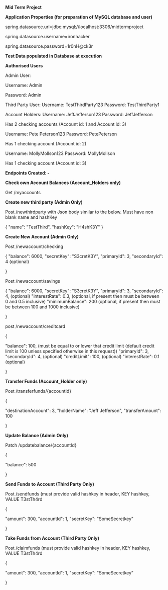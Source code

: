 **Mid Term Project**

**Application Properties (for preparation of MySQL database and user)**

spring.datasource.url=jdbc:mysql://localhost:3306/midtermproject

spring.datasource.username=ironhacker

spring.datasource.password=1r0nH@ck3r

**Test Data populated in Database at execution**

**Authorised Users**

Admin User:

Username: Admin

Password: Admin

Third Party User:
Username: TestThirdParty123
Password: TestThirdParty1

Account Holders:
Username: JeffJefferson123
Password: JeffJefferson

Has 2 checking accounts (Account id: 1 and Account id: 3)

Username: Pete Peterson123
Password: PetePeterson


Has 1 checking account (Account id: 2)

Username: MollyMollson123
Password: MollyMollson

Has 1 checking account (Account id: 3)

**Endpoints Created: -**

**Check own Account Balances (Account_Holders only)**

Get /myaccounts


**Create new third party (Admin Only)**

Post /newthirdparty with Json body similar to the below. Must have non blank name and hashKey

{
"name": "TestThird",
"hashKey": "H4shK3Y"
}

**Create New Account (Admin Only)**

Post /newaccount/checking

{
"balance": 6000,
"secretKey": "S3cretK3Y",
"primaryId": 3,
"secondaryId": 4 (optional)

}

Post /newaccount/savings

{
"balance": 6000,
"secretKey": "S3cretK3Y",
"primaryId": 3,
"secondaryId": 4, (optional)
"interestRate": 0.3, (optional, if present then must be between 0 and 0.5 inclusive)
"minimumBalance": 200 (optional, if present then must be between 100 and 1000 inclusive)

}

post /newaccount/creditcard

{

"balance": 100, (must be equal to or lower that credit limit (default credit limit is 100 unless specified otherwise in this request))
"primaryId": 3,
"secondaryId": 4, (optional)
"creditLimit": 100, (optional)
"interestRate": 0.1 (optional)

}

**Transfer Funds (Account_Holder only)**

Post /transferfunds/{accountId}

{

"destinationAccount": 3,
"holderName": "Jeff Jefferson",
"transferAmount": 100

}

**Update Balance (Admin Only)**

Patch /updatebalance/{accountId}

{

"balance": 500

}

**Send Funds to Account (Third Party Only)**

Post /sendfunds (must provide valid hashkey in header, KEY hashkey, VALUE T3stTh4rd

{

"amount": 300,
"accountId": 1,
"secretKey": "SomeSecretkey"

}

**Take Funds from Account (Third Party Only)**

Post /claimfunds (must provide valid hashkey in header, KEY hashkey, VALUE T3stTh4rd

{

"amount": 300,
"accountId": 1,
"secretKey": "SomeSecretkey"

}
